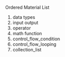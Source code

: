 Ordered Material List
1. data types
2. input output
3. operator
4. math function
5. control_flow_condition
6. control_flow_looping
7. collection_list